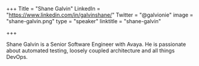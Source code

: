 +++
Title = "Shane Galvin"
LinkedIn = "https://www.linkedin.com/in/galvinshane/"
Twitter = "@galvionie"
image = "shane-galvin.png"
type = "speaker"
linktitle = "shane-galvin"

+++

Shane Galvin is a Senior Software Engineer with Avaya. He is passionate about automated testing, loosely coupled architecture and all things DevOps.
